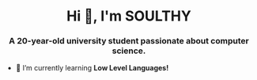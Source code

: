 <h1 align="center">Hi 👋, I'm SOULTHY</h1>
<h3 align="center">A 20-year-old university student passionate about computer science.</h3>

- 🌱 I’m currently learning **Low Level Languages!**
